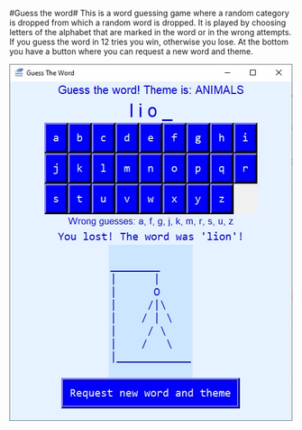 #Guess the word#
This is a word guessing game where a random category is dropped from which a random word is dropped.
It is played by choosing letters of the alphabet that are marked in the word or in the wrong attempts.
If you guess the word in 12 tries you win, otherwise you lose.
At the bottom you have a button where you can request a new word and theme.

![Guess the word](Guess_the_word.jpg "Guess the word")

